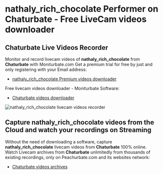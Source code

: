 # nathaly_rich_chocolate Performer on Chaturbate - Free LiveCam videos downloader

## Chaturbate Live Videos Recorder

Monitor and record livecam videos of **nathaly_rich_chocolate** from **Chaturbate** with Moniturbate.com
Get a premium trial for free by just and only registering with your Email address:
* [nathaly_rich_chocolate Premium videos downloader](https://moniturbate.com/request-demo-licence-key.html)

Free livecam videos downloader - Moniturbate Software:
* [Chaturbate videos downloader](https://moniturbate.com/moniturbate-download-software.html)

![nathaly_rich_chocolate livecam videos recorder](https://peachurnet.com/templates/moniturbate-software.png)


## Capture nathaly_rich_chocolate videos from the Cloud and watch your recordings on Streaming

Without the need of downloading a software, capture **nathaly_rich_chocolate** livecam videos from **Chaturbate** 100% online.
Watch Livecam archives from **Chaturbate** unlimitedly from thousands of existing recordings, only on Peachurbate.com and its websites network:
* [Chaturbate videos archives](https://peachurnet.com/)